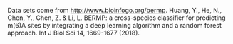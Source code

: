 Data sets come from http://www.bioinfogo.org/bermp.
Huang, Y., He, N., Chen, Y., Chen, Z. & Li, L. BERMP: a cross-species classifier for predicting m(6)A sites by integrating a deep learning algorithm and a random forest approach. Int J Biol Sci 14, 1669-1677 (2018).
